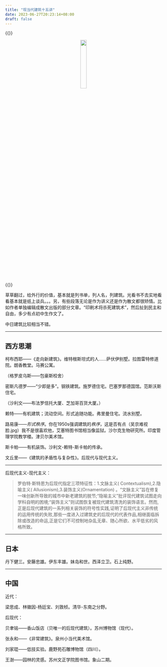 ```yaml
---
title: "现当代建筑十五讲"
date: 2023-06-27T20:23:14+08:00
draft: false
---
```


{{<raw>}}
<center><img src="/images/xiandangdaijianzhushiwujiang.jpg" width="20%" /></center>
{{</raw>}}

草草翻过，给外行的价值，基本就是列书单，列人名，列建筑。光看书不去实地看看基本就是纸上谈兵。。。另，有些段落无论是作为讲义还是作为散文都很矫情。比如作者单独编辑成散文出版的部分文章。“印刷术将杀死建筑术”，然后扯到民主和自由，多少有点初中生作文了。

中日建筑比较相当不错。

---

## 西方思潮

柯布西耶——《走向新建筑》。维特根斯坦式的人......萨伏伊别墅。拉图雷特修道院。朗香教堂。马赛公寓。

（格罗皮乌斯——包豪斯校舍）

密斯凡德罗——“少即是多”。钢铁建筑。施罗德住宅。巴塞罗那德国馆。范斯沃斯住宅。

（沙利文——布法罗信托大厦、芝加哥百货大厦。）

赖特——有机建筑；流动空间。形式追随功能。弗里曼住宅。流水别墅。

路易康——*形式秩序*。你在1950s强调建筑的*秩序*，这是否有点（吴京难视脸.jpg）我不是很喜欢他，艾塞特图书馆相当像监狱。沙尔克生物研究所。印度管理学院教学楼。津贝尔美术馆。



斯卡帕——有机装饰。沙利文-赖特-斯卡帕的传承。

文丘里——《建筑的矛盾性与复杂性》。后现代与现代主义。

----

后现代主义-现代主义：

>罗伯特·斯特恩为后现代指定三项特征性：1.文脉主义( Contextualism),2.隐喻主义( Allusionism),3.装饰主义(Ornamentation) 。“文脉主义”旨在修复一味创新所导致的城市中新老建筑的脱节;“隐喻主义”批评现代建筑试图走向学科自明的困境;“装饰主义”则试图恢复被现代建筑清洗的装饰语言。然而,正是后现代建筑的一系列相关装饰的符号性实践,证明了后现代主义非传统的运用传统的失败,那些一度进入过建筑史的后现代的代表作品,相继面临拆除或改造的命运,正是它们不可控制地杂乱无章、随心所欲、水平低劣的风格所致。

---

## 日本

丹下健三。安藤忠雄。伊东丰雄。妹岛和世。西泽立卫。石上纯野。

----

## 中国

近代：

梁思成、林徽因-杨廷宝、刘敦桢。清华-东南之分野。


后现代：

贝聿铭——香山饭店（贝唯一的后现代建筑）。苏州博物馆（现代）。

张永和——《非常建筑》。泉州小当代美术馆。

刘家琨——低技实验。鹿野苑石雕博物馆（四川）。

王澍——园林的灵感。苏州文正学院图书馆。象山二期。
